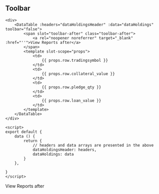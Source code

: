 ## Toolbar

```vue
<div>
	<DataTable :headers="dataHoldingsHeader" :data="dataHoldings" toolbar="false">
		<span slot="toolbar-after" class="toolbar-after">
			<a rel="noopener noreferrer" target="_blank" :href="''">View Reports after</a>
		</span>
		<template slot-scope="props">
			<td>
				{{ props.row.tradingsymbol }}
			</td>
			<td>
				{{ props.row.collateral_value }}
			</td>
			<td>
				{{ props.row.pledge_qty }}
			</td>
			<td>
				{{ props.row.loan_value }}
			</td>
		</template>
	</DataTable>
</div>

<script>
export default {
	data () {
		return {
			// headers and data arrays are presented in the above
			dataHoldingsHeader: headers,
			dataHoldings: data
		}
	},

}
</script>
```

<div>
	<DataTable :headers="dataHoldingsHeader" :data="dataHoldings" toolbar="toolbar">
		<span slot="toolbar-after" class="toolbar-after">
			<a rel="noopener noreferrer" target="_blank" :href="''">View Reports after</a>
		</span>
		<template slot-scope="props">
			<td>
				{{ props.row.tradingsymbol }}
			</td>
			<td>
				{{ props.row.collateral_value }}
			</td>
			<td>
				{{ props.row.pledge_qty }}
			</td>
			<td>
				{{ props.row.loan_value }}
			</td>
		</template>
	</DataTable>
</div>

<script>
import DataTable from "../.vuepress/components/SimpleUI/components/DataTable"

export default {
	components: {
		"DataTable": DataTable
	},
	data () {
		return {
			toolbar: false,
			dataHoldingsHeader: [{
				class: [],
				label: "Symbol",
				field: "tradingsymbol"
			}, {
				class: [],
				label: "Max available (₹)",
				field: "collateral_value"
			}, {
				class: [],
				label: "Pledge Qty",
				field: "pledge_qty"
			}, {
				class: [],
				label: "Amount required (₹)",
				field: "loan_value"
			}],
			dataHoldings: [{
	          "tradingsymbol": "QUICKHEAL",
	          "loan_value": 253.25,
	          "quantity": 1.0,
	          "pledge_qty": 1.0,
	          "collateral_value": 127.0
	        }, {
	          "tradingsymbol": "UPL",
	          "loan_value": 734.85,
	          "quantity": 1.0,
	          "pledge_qty": 1.0,
	          "collateral_value": 367.0
	        }, {
	          "tradingsymbol": "L&TFH",
	          "loan_value": 330.9,
	          "quantity": 2.0,
	          "pledge_qty": 2.0,
	          "collateral_value": 165.0
	        }, {
	          "tradingsymbol": "AXISBANK",
	          "loan_value": 7011.4,
	          "quantity": 11.0,
	          "pledge_qty": 11.0,
	          "collateral_value": 3506.0
	        }, {
	          "tradingsymbol": "WONDERLA",
	          "loan_value": 309.15,
	          "quantity": 1.0,
	          "pledge_qty": 1.0,
	          "collateral_value": 155.0
	        }, {
	          "tradingsymbol": "IDFCBANK",
	          "loan_value": 44.9,
	          "quantity": 1.0,
	          "pledge_qty": 1.0,
	          "collateral_value": 22.0
	        }]
		}
	}

}
</script>
